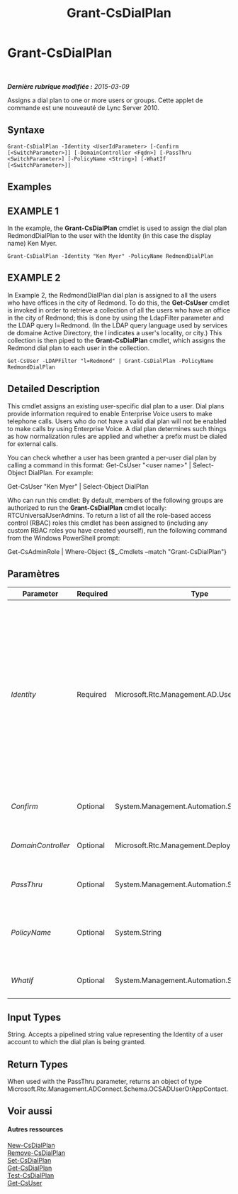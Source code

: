 ﻿---
title: Grant-CsDialPlan
TOCTitle: Grant-CsDialPlan
ms:assetid: 730ad014-b1e8-4f0a-be78-32b1b5488b78
ms:mtpsurl: https://technet.microsoft.com/fr-fr/library/Gg398547(v=OCS.15)
ms:contentKeyID: 49297719
ms.date: 05/20/2016
mtps_version: v=OCS.15
ms.translationtype: HT
---

# Grant-CsDialPlan

 

_**Dernière rubrique modifiée :** 2015-03-09_

Assigns a dial plan to one or more users or groups. Cette applet de commande est une nouveauté de Lync Server 2010.

## Syntaxe

    Grant-CsDialPlan -Identity <UserIdParameter> [-Confirm [<SwitchParameter>]] [-DomainController <Fqdn>] [-PassThru <SwitchParameter>] [-PolicyName <String>] [-WhatIf [<SwitchParameter>]]

## Examples

## EXAMPLE 1

In the example, the **Grant-CsDialPlan** cmdlet is used to assign the dial plan RedmondDialPlan to the user with the Identity (in this case the display name) Ken Myer.

    Grant-CsDialPlan -Identity "Ken Myer" -PolicyName RedmondDialPlan

## EXAMPLE 2

In Example 2, the RedmondDialPlan dial plan is assigned to all the users who have offices in the city of Redmond. To do this, the **Get-CsUser** cmdlet is invoked in order to retrieve a collection of all the users who have an office in the city of Redmond; this is done by using the LdapFilter parameter and the LDAP query l=Redmond. (In the LDAP query language used by services de domaine Active Directory, the l indicates a user's locality, or city.) This collection is then piped to the **Grant-CsDialPlan** cmdlet, which assigns the Redmond dial plan to each user in the collection.

    Get-CsUser -LDAPFilter "l=Redmond" | Grant-CsDialPlan -PolicyName RedmondDialPlan

## Detailed Description

This cmdlet assigns an existing user-specific dial plan to a user. Dial plans provide information required to enable Enterprise Voice users to make telephone calls. Users who do not have a valid dial plan will not be enabled to make calls by using Enterprise Voice. A dial plan determines such things as how normalization rules are applied and whether a prefix must be dialed for external calls.

You can check whether a user has been granted a per-user dial plan by calling a command in this format: Get-CsUser "\<user name\>" | Select-Object DialPlan. For example:

Get-CsUser "Ken Myer" | Select-Object DialPlan

Who can run this cmdlet: By default, members of the following groups are authorized to run the **Grant-CsDialPlan** cmdlet locally: RTCUniversalUserAdmins. To return a list of all the role-based access control (RBAC) roles this cmdlet has been assigned to (including any custom RBAC roles you have created yourself), run the following command from the Windows PowerShell prompt:

Get-CsAdminRole | Where-Object {$\_.Cmdlets –match "Grant-CsDialPlan"}

## Paramètres


<table>
<colgroup>
<col style="width: 25%" />
<col style="width: 25%" />
<col style="width: 25%" />
<col style="width: 25%" />
</colgroup>
<thead>
<tr class="header">
<th>Parameter</th>
<th>Required</th>
<th>Type</th>
<th>Description</th>
</tr>
</thead>
<tbody>
<tr class="odd">
<td><p><em>Identity</em></p></td>
<td><p>Required</p></td>
<td><p>Microsoft.Rtc.Management.AD.UserIdParameter</p></td>
<td><p>The Identity (unique identifier) of the user to whom the dial plan is being assigned.</p>
<p>User identities can be specified using one of four formats: 1) The user's SIP address; 2) the user's user principal name (UPN); 3) the user's domain name and logon name, in the form domain\logon (for example, litwareinc\kenmyer); and, 4) the user's Active Directory display name (for example, Ken Myer).</p>
<p>Note that you can use the asterisk (*) wildcard character when using the Display Name as the user Identity. For example, the Identity &quot;* Smith&quot; would return all the users with the last name Smith.</p>
<p>Full data type: Microsoft.Rtc.Management.AD.UserIdParameter</p></td>
</tr>
<tr class="even">
<td><p><em>Confirm</em></p></td>
<td><p>Optional</p></td>
<td><p>System.Management.Automation.SwitchParameter</p></td>
<td><p>Vous demande confirmation avant d’exécuter la commande.</p></td>
</tr>
<tr class="odd">
<td><p><em>DomainController</em></p></td>
<td><p>Optional</p></td>
<td><p>Microsoft.Rtc.Management.Deploy.Fqdn</p></td>
<td><p>Allows you to specify a domain controller. If no domain controller is specified, the first available will be used.</p></td>
</tr>
<tr class="even">
<td><p><em>PassThru</em></p></td>
<td><p>Optional</p></td>
<td><p>System.Management.Automation.SwitchParameter</p></td>
<td><p>Returns the results of the command. By default, this cmdlet does not generate any output.</p></td>
</tr>
<tr class="odd">
<td><p><em>PolicyName</em></p></td>
<td><p>Optional</p></td>
<td><p>System.String</p></td>
<td><p>The Identity value of the dial plan to be assigned to the user. (Note that this includes only the name portion of the Identity. Per-user dial plan identities include a prefix of tag: that should not be included with the PolicyName.)</p></td>
</tr>
<tr class="even">
<td><p><em>WhatIf</em></p></td>
<td><p>Optional</p></td>
<td><p>System.Management.Automation.SwitchParameter</p></td>
<td><p>Décrit ce qui se passe si vous exécutez la commande sans l’exécuter réellement.</p></td>
</tr>
</tbody>
</table>


## Input Types

String. Accepts a pipelined string value representing the Identity of a user account to which the dial plan is being granted.

## Return Types

When used with the PassThru parameter, returns an object of type Microsoft.Rtc.Management.ADConnect.Schema.OCSADUserOrAppContact.

## Voir aussi

#### Autres ressources

[New-CsDialPlan](new-csdialplan.md)  
[Remove-CsDialPlan](remove-csdialplan.md)  
[Set-CsDialPlan](set-csdialplan.md)  
[Get-CsDialPlan](get-csdialplan.md)  
[Test-CsDialPlan](test-csdialplan.md)  
[Get-CsUser](get-csuser.md)

